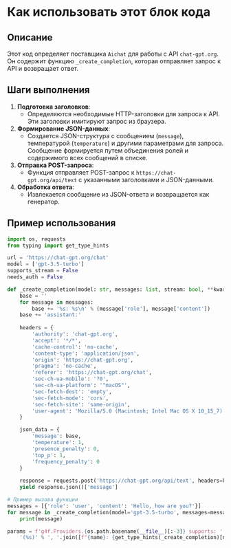 Как использовать этот блок кода
=========================================================================================

Описание
-------------------------
Этот код определяет поставщика `Aichat` для работы с API `chat-gpt.org`. Он содержит функцию `_create_completion`, которая отправляет запрос к API и возвращает ответ.

Шаги выполнения
-------------------------
1. **Подготовка заголовков**:
   - Определяются необходимые HTTP-заголовки для запроса к API. Эти заголовки имитируют запрос из браузера.
2. **Формирование JSON-данных**:
   - Создается JSON-структура с сообщением (`message`), температурой (`temperature`) и другими параметрами для запроса. Сообщение формируется путем объединения ролей и содержимого всех сообщений в списке.
3. **Отправка POST-запроса**:
   - Функция отправляет POST-запрос к `https://chat-gpt.org/api/text` с указанными заголовками и JSON-данными.
4. **Обработка ответа**:
   - Извлекается сообщение из JSON-ответа и возвращается как генератор.

Пример использования
-------------------------

```python
import os, requests
from typing import get_type_hints

url = 'https://chat-gpt.org/chat'
model = ['gpt-3.5-turbo']
supports_stream = False
needs_auth = False

def _create_completion(model: str, messages: list, stream: bool, **kwargs):
    base = ''
    for message in messages:
        base += '%s: %s\n' % (message['role'], message['content'])
    base += 'assistant:'
    
    headers = {
        'authority': 'chat-gpt.org',
        'accept': '*/*',
        'cache-control': 'no-cache',
        'content-type': 'application/json',
        'origin': 'https://chat-gpt.org',
        'pragma': 'no-cache',
        'referer': 'https://chat-gpt.org/chat',
        'sec-ch-ua-mobile': '?0',
        'sec-ch-ua-platform': '"macOS"',
        'sec-fetch-dest': 'empty',
        'sec-fetch-mode': 'cors',
        'sec-fetch-site': 'same-origin',
        'user-agent': 'Mozilla/5.0 (Macintosh; Intel Mac OS X 10_15_7) AppleWebKit/537.36 (KHTML, like Gecko) Chrome/113.0.0.0 Safari/537.36',
    }

    json_data = {
        'message': base,
        'temperature': 1,
        'presence_penalty': 0,
        'top_p': 1,
        'frequency_penalty': 0
    }
    
    response = requests.post('https://chat-gpt.org/api/text', headers=headers, json=json_data)
    yield response.json()['message']

# Пример вызова функции
messages = [{'role': 'user', 'content': 'Hello, how are you?'}]
for message in _create_completion(model='gpt-3.5-turbo', messages=messages, stream=False):
    print(message)

params = f'g4f.Providers.{os.path.basename(__file__)[:-3]} supports: ' + \
    '(%s)' % ', '.join([f"{name}: {get_type_hints(_create_completion)[name].__name__}" for name in _create_completion.__code__.co_varnames[:_create_completion.__code__.co_argcount]])